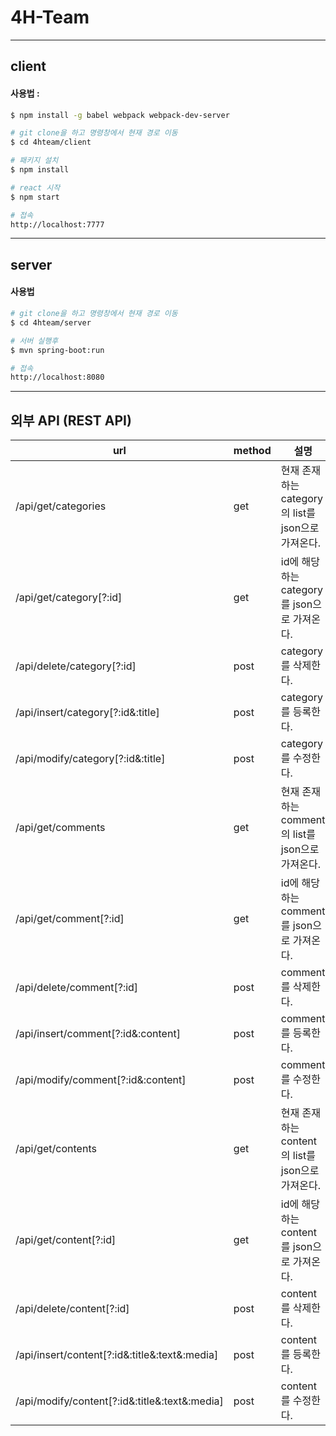 # 4H-Team
---
## client
#### 사용법 :
```bash
$ npm install -g babel webpack webpack-dev-server

# git clone을 하고 명령창에서 현재 경로 이동
$ cd 4hteam/client

# 패키지 설치
$ npm install

# react 시작
$ npm start

# 접속
http://localhost:7777
```

---
## server
#### 사용법
```bash
# git clone을 하고 명령창에서 현재 경로 이동
$ cd 4hteam/server

# 서버 실행후
$ mvn spring-boot:run

# 접속
http://localhost:8080
```

---
## 외부 API (REST API)
url | method | 설명
----- | ----- | -----
/api/get/categories | get | 현재 존재하는 category의 list를 json으로 가져온다.
/api/get/category[?:id] | get | id에 해당하는 category를 json으로 가져온다.
/api/delete/category[?:id] | post | category를 삭제한다.
/api/insert/category[?:id&:title] | post | category를 등록한다.
/api/modify/category[?:id&:title] | post | category를 수정한다.
/api/get/comments | get | 현재 존재하는 comment의 list를 json으로 가져온다.
/api/get/comment[?:id] | get | id에 해당하는 comment를 json으로 가져온다.
/api/delete/comment[?:id] | post | comment를 삭제한다.
/api/insert/comment[?:id&:content] | post | comment를 등록한다.
/api/modify/comment[?:id&:content] | post | comment를 수정한다.
/api/get/contents | get | 현재 존재하는 content의 list를 json으로 가져온다.
/api/get/content[?:id] | get | id에 해당하는 content를 json으로 가져온다.
/api/delete/content[?:id] | post | content를 삭제한다.
/api/insert/content[?:id&:title&:text&:media] | post | content를 등록한다.
/api/modify/content[?:id&:title&:text&:media] | post | content를 수정한다.
